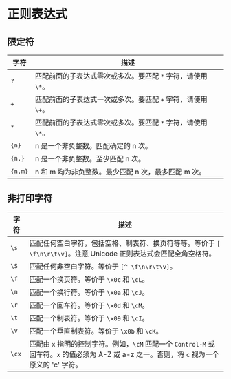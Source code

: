 # 正则表达式

## 限定符

| 字符    | 描述                                                         |
| ------- | ------------------------------------------------------------ |
| `?`     | 匹配前面的子表达式零次或多次。要匹配 `*` 字符，请使用 `\*`。 |
| `+`     | 匹配前面的子表达式一次或多次。要匹配 `+` 字符，请使用 `\+`。 |
| `*`     | 匹配前面的子表达式零次或多次。要匹配 `*` 字符，请使用 `\*`。 |
| `{n}`   | n 是一个非负整数。匹配确定的 n 次。                          |
| `{n,}`  | n 是一个非负整数。至少匹配 n 次。                            |
| `{n,m}` | n 和 m 均为非负整数。最少匹配 n 次，最多匹配 m 次。          |

## 非打印字符

| 字符  | 描述                                                                                                                                         |
| ----- | -------------------------------------------------------------------------------------------------------------------------------------------- |
| `\s`  | 匹配任何空白字符，包括空格、制表符、换页符等等。等价于 `[ \f\n\r\t\v]`。注意 Unicode 正则表达式会匹配全角空格符。                            |
| `\S`  | 匹配任何非空白字符。等价于 `[^ \f\n\r\t\v]`。                                                                                                |
| `\f`  | 匹配一个换页符。等价于 `\x0c` 和 `\cL`。                                                                                                     |
| `\n`  | 匹配一个换行符。等价于 `\x0a` 和 `\cJ`。                                                                                                     |
| `\r`  | 匹配一个回车符。等价于 `\x0d` 和 `\cM`。                                                                                                     |
| `\t`  | 匹配一个制表符。等价于 `\x09` 和 `\cI`。                                                                                                     |
| `\v`  | 匹配一个垂直制表符。等价于 `\x0b` 和 `\cK`。                                                                                                 |
| `\cx` | 匹配由 `x` 指明的控制字符。例如，`\cM` 匹配一个 `Control-M` 或回车符。`x` 的值必须为 A-Z 或 a-z 之一。否则，将 `c` 视为一个原义的 'c' 字符。 |
